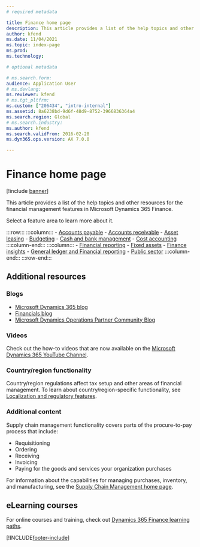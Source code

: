 ```yaml
---
# required metadata

title: Finance home page
description: This article provides a list of the help topics and other resources for the financial management features in Microsoft Dynamics 365 Finance. 
author: kfend
ms.date: 11/04/2021
ms.topic: index-page
ms.prod: 
ms.technology: 

# optional metadata

# ms.search.form: 
audience: Application User
# ms.devlang: 
ms.reviewer: kfend
# ms.tgt_pltfrm: 
ms.custom: ["206434", "intro-internal"]
ms.assetid: 8a6238bd-9d6f-48d9-8752-3966836364a4
ms.search.region: Global
# ms.search.industry: 
ms.author: kfend
ms.search.validFrom: 2016-02-28
ms.dyn365.ops.version: AX 7.0.0

---
```


# Finance home page

[!include [banner](includes/banner.md)]

This article provides a list of the help topics and other resources for the financial management features in Microsoft Dynamics 365 Finance. 

Select a feature area to learn more about it.

:::row:::
    :::column:::
        - [Accounts payable](accounts-payable/accounts-payable.md) 
        - [Accounts receivable](accounts-receivable/accounts-receivable.md)
        - [Asset leasing](asset-leasing/asset-leasing-homepage.md)
        - [Budgeting](budgeting/budgeting-overview.md) 
        - [Cash and bank management](cash-bank-management/cash-bank-management.md)
        - [Cost accounting](cost-accounting/cost-accounting-home-page.md)
    :::column-end:::
    :::column:::
        - [Financial reporting](../fin-ops-core/dev-itpro/analytics/financial-reporting-intro.md?toc=%2ffin-and-ops%2ftoc.json)
        - [Fixed assets](fixed-assets/fixed-assets.md)
        - [Finance insights](finance-insights/finance-insights-home-page.md)
        - [General ledger and Financial reporting](general-ledger/general-ledger.md) 
        - [Public sector](public-sector/public-sector-functionality.md) 
    :::column-end:::
:::row-end:::


## Additional resources

### Blogs

- [Microsoft Dynamics 365 blog](https://community.dynamics.com/b/msftdynamicsblog?c=Enterprise)
- [Financials blog](https://community.dynamics.com/365/financeandoperations/b/financials) 
- [Microsoft Dynamics Operations Partner Community Blog](https://community.dynamics.com/partner/b/operationspartnercommunityblog)

### Videos

Check out the how-to videos that are now available on the [Microsoft Dynamics 365 YouTube Channel](https://www.youtube.com/channel/UCJGCg4rB3QSs8y_1FquelBQ).

### Country/region functionality

Country/region regulations affect tax setup and other areas of financial management. To learn about country/region-specific functionality, see [Localization and regulatory features](../fin-ops-core/dev-itpro/lcs-solutions/country-region.md?toc=%2ffin-and-ops%2ftoc.json).

### Additional content

Supply chain management functionality covers parts of the procure-to-pay process that include:

   - Requisitioning
   - Ordering 
   - Receiving
   - Invoicing
   - Paying for the goods and services your organization purchases 
    
For information about the capabilities for managing purchases, inventory, and manufacturing, see the [Supply Chain Management home page](../supply-chain/index.md).

## eLearning courses

For online courses and training, check out [Dynamics 365 Finance learning paths](/training/browse/?products=dynamics-finance&resource_type=learning+path).

[!INCLUDE[footer-include](../includes/footer-banner.md)]

